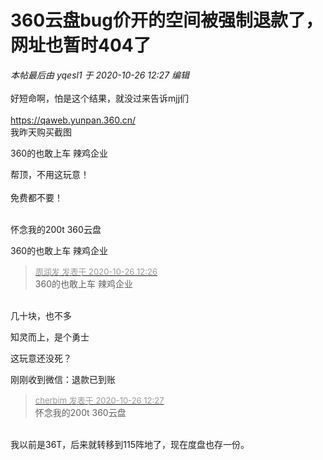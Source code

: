# 360云盘bug价开的空间被强制退款了，网址也暂时404了


<i class="pstatus"> 本帖最后由 yqesl1 于 2020-10-26 12:27 编辑 </i><br />
<br />
好短命啊，怕是这个结果，就没过来告诉mjj们<br />
<br />
https://qaweb.yunpan.360.cn/<br />
我昨天购买截图<br />
<img id="aimg_b4zd4" onclick="zoom(this, this.src, 0, 0, 0)" class="zoom" src="https://1876.xyz/dqrwvfrw/1fb3772c7a46f.png" onmouseover="img_onmouseoverfunc(this)" onload="thumbImg(this)" border="0" alt="" />

360的也敢上车 辣鸡企业

帮顶，不用这玩意！<br />
<br />
免费都不要！<br />
<br />
<img src="static/image/smiley/default/lol.gif" smilieid="12" border="0" alt="" /><img src="static/image/smiley/default/lol.gif" smilieid="12" border="0" alt="" /><img src="static/image/smiley/default/lol.gif" smilieid="12" border="0" alt="" />

怀念我的200t 360云盘

360的也敢上车 辣鸡企业

<div class="quote"><blockquote><font size="2"><a href="https://www.hostloc.com/forum.php?mod=redirect&amp;goto=findpost&amp;pid=9353496&amp;ptid=758543" target="_blank"><font color="#999999">周润发 发表于 2020-10-26 12:26</font></a></font><br />
360的也敢上车 辣鸡企业</blockquote></div><br />
几十块，也不多

知灵而上，是个勇士<img id="aimg_AqStn" onclick="zoom(this, this.src, 0, 0, 0)" class="zoom" src="https://cdn.jsdelivr.net/gh/hishis/forum-master/public/images/patch.gif" onmouseover="img_onmouseoverfunc(this)" onload="thumbImg(this)" border="0" alt="" />

这玩意还没死？

刚刚收到微信：退款已到账<img src="static/image/smiley/default/biggrin.gif" smilieid="3" border="0" alt="" /><img src="static/image/smiley/default/mad.gif" smilieid="11" border="0" alt="" />

<div class="quote"><blockquote><font size="2"><a href="https://www.hostloc.com/forum.php?mod=redirect&amp;goto=findpost&amp;pid=9353499&amp;ptid=758543" target="_blank"><font color="#999999">cherbim 发表于 2020-10-26 12:27</font></a></font><br />
怀念我的200t 360云盘</blockquote></div><br />
我以前是36T，后来就转移到115阵地了，现在度盘也存一份。
